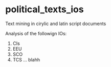 # political_texts_ios
Text mining in cirylic and latin script documents

Analysis of the followign IOs:
1. CIs
2. EEU
3. SCO
4. TCS
...
blahh

